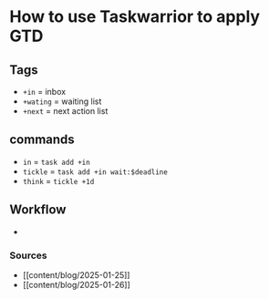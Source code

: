 # How to use Taskwarrior to apply GTD

## Tags

- `+in` = inbox
- `+wating` = waiting list
- `+next` = next action list

## commands

- `in` = `task add +in`
- `tickle` = `task add +in wait:$deadline`
- `think` = `tickle +1d`

## Workflow

-

### Sources

- [[content/blog/2025-01-25]]
- [[content/blog/2025-01-26]]
